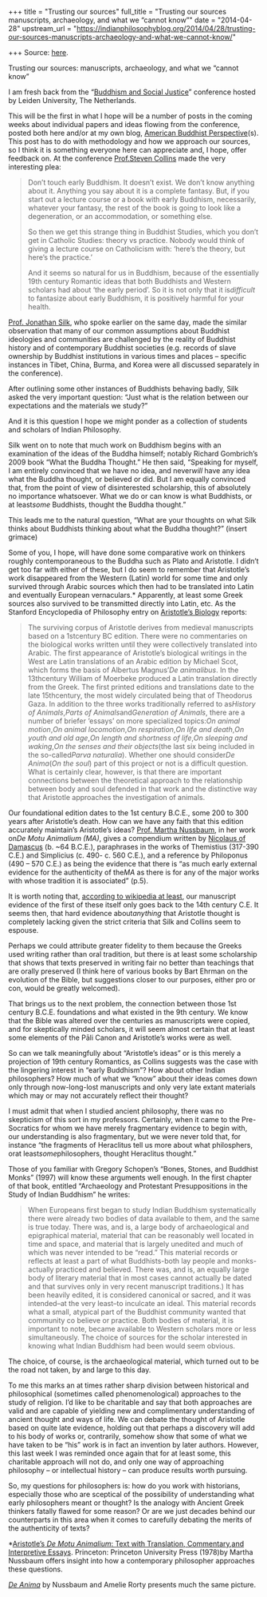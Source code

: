 +++
title = "Trusting our sources"
full_title = "Trusting our sources manuscripts, archaeology, and what we “cannot know”"
date = "2014-04-28"
upstream_url = "https://indianphilosophyblog.org/2014/04/28/trusting-our-sources-manuscripts-archaeology-and-what-we-cannot-know/"

+++
Source: [here](https://indianphilosophyblog.org/2014/04/28/trusting-our-sources-manuscripts-archaeology-and-what-we-cannot-know/).

Trusting our sources: manuscripts, archaeology, and what we “cannot know”

I am fresh back from the “[Buddhism and Social
Justice](http://www.buddhismandsocialjustice.com/basjconference.html)”
conference hosted by Leiden University, The Netherlands.

This will be the first in what I hope will be a number of posts in the
coming weeks about individual papers and ideas flowing from the
conference, posted both here and/or at my own blog, [American Buddhist
Perspective](http://www.patheos.com/blogs/americanbuddhist/)(s). This
post has to do with methodology and how we approach our sources, so I
think it is something everyone here can appreciate and, I hope, offer
feedback on. At the conference [Prof.Steven
Collins](http://salc.uchicago.edu//faculty/collins) made the very
interesting plea:

> Don’t touch early Buddhism. It doesn’t exist. We don’t know anything
> about it. Anything you say about it is a complete fantasy. But, if you
> start out a lecture course or a book with early Buddhism, necessarily,
> whatever your fantasy, the rest of the book is going to look like a
> degeneration, or an accommodation, or something else.
>
> So then we get this strange thing in Buddhist Studies, which you don’t
> get in Catholic Studies: theory vs practice. Nobody would think of
> giving a lecture course on Catholicism with: ‘here’s the theory, but
> here’s the practice.’
>
> And it seems so natural for us in Buddhism, because of the essentially
> 19th century Romantic ideas that both Buddhists and Western scholars
> had about ‘the early period’. So it is not only that it is*difficult*
> to fantasize about early Buddhism, it is positively harmful for your
> health.

[Prof. Jonathan Silk](http://hum.leiden.edu/lias/staff/silk.html), who
spoke earlier on the same day, made the similar observation that many of
our common assumptions about Buddhist ideologies and communities are
challenged by the reality of Buddhist history and of contemporary
Buddhist societies (e.g. records of slave ownership by Buddhist
institutions in various times and places – specific instances in Tibet,
China, Burma, and Korea were all discussed separately in the
conference).

After outlining some other instances of Buddhists behaving badly, Silk
asked the very important question: “Just what is the relation between
our expectations and the materials we study?”

And it is this question I hope we might ponder as a collection of
students and scholars of Indian Philosophy.

Silk went on to note that much work on Buddhism begins with an
examination of the ideas of the Buddha himself; notably Richard
Gombrich’s 2009 book “What the Buddha Thought.” He then said, “Speaking
for myself, I am entirely convinced that we have no idea, and
never*will* have any idea what the Buddha thought, or believed or did.
But I am equally convinced that, from the point of view of disinterested
scholarship, this of absolutely no importance whatsoever. What we do or
can know is what Buddhists, or at least*some* Buddhists, thought the
Buddha thought.”

This leads me to the natural question, “What are your thoughts on what
Silk thinks about Buddhists thinking about what the Buddha thought?”
(insert grimace)

Some of you, I hope, will have done some comparative work on thinkers
roughly contemporaneous to the Buddha such as Plato and Aristotle. I
didn’t get too far with either of these, but I do seem to remember that
Aristotle’s work disappeared from the Western (Latin) world for some
time and only survived through Arabic sources which then had to be
translated into Latin and eventually European vernaculars.\* Apparently,
at least some Greek sources also survived to be transmitted directly
into Latin, etc. As the Stanford Encyclopedia of Philosophy entry on
[Aristotle’s
Biology](http://plato.stanford.edu/entries/aristotle-biology/) reports:

> The surviving corpus of Aristotle derives from medieval manuscripts
> based on a 1stcentury BC edition. There were no commentaries on the
> biological works written until they were collectively translated into
> Arabic. The first appearance of Aristotle’s biological writings in the
> West are Latin translations of an Arabic edition by Michael Scot,
> which forms the basis of Albertus Magnus’*De animalibus*. In the
> 13thcentury William of Moerbeke produced a Latin translation directly
> from the Greek. The first printed editions and translations date to
> the late 15thcentury, the most widely circulated being that of
> Theodorus Gaza. In addition to the three works traditionally referred
> to as*History of Animals*,*Parts of Animals*and*Generation of
> Animals*, there are a number of briefer ‘essays’ on more specialized
> topics:*On animal motion*,*On animal locomotion*,*On
> respiration*,*On life and death*,*On youth and old age*,*On length
> and shortness of life*,*On sleeping and waking*,*On the senses and
> their objects*(the last six being included in the so-called*Parva
> naturalia*). Whether one should consider*De Anima*(*On the soul*)
> part of this project or not is a difficult question. What is certainly
> clear, however, is that there are important connections between the
> theoretical approach to the relationship between body and soul
> defended in that work and the distinctive way that Aristotle
> approaches the investigation of animals.

Our foundational edition dates to the 1st century B.C.E., some 200 to
300 years after Aristotle’s death. How can we have any faith that this
edition accurately maintain’s Aristotle’s ideas? [Prof. Martha
Nussbaum](http://philosophy.uchicago.edu/faculty/nussbaum.html), in her
work on*De Motu Animalium (MA)*, gives a compendium written by
[Nicolaus of
Damascus](http://en.wikipedia.org/wiki/Nicolaus_of_Damascus) (b. \~64
B.C.E.), paraphrases in the works of Themistius (317-390 C.E.) and
Simplicius (c. 490- c. 560 C.E.), and a reference by Philoponus (490 –
570 C.E.) as being the evidence that there is “as much early external
evidence for the authenticity of the*MA* as there is for any of the
major works with whose tradition it is associated” (p.5).

It is worth noting that, [according to wikipedia at
least](http://en.wikipedia.org/wiki/Nicolaus_of_Damascus#Compendium_on_Aristotle),
our manuscript evidence of the first of these itself only goes back to
the 14th century C.E. It seems then, that hard evidence about*anything*
that Aristotle thought is completely lacking given the strict criteria
that Silk and Collins seem to espouse.

Perhaps we could attribute greater fidelity to them because the Greeks
used writing rather than oral tradition, but there is at least some
scholarship that shows that texts preserved in writing fair no better
than teachings that are orally preserved (I think here of various books
by Bart Ehrman on the evolution of the Bible, but suggestions closer to
our purposes, either pro or con, would be greatly welcomed).

That brings us to the next problem, the connection between those 1st
century B.C.E. foundations and what existed in the 9th century. We know
that the Bible was altered over the centuries as manuscripts were
copied, and for skeptically minded scholars, it will seem almost certain
that at least some elements of the Pāli Canon and Aristotle’s works were
as well.

So can we talk meaningfully about “Aristotle’s ideas” or is this merely
a projection of 19th century Romantics, as Collins suggests was the case
with the lingering interest in “early Buddhism”? How about other Indian
philosophers? How much of what we “know” about their ideas comes down
only through now-long-lost manuscripts and only very late extant
materials which may or may not accurately reflect their thought?

I must admit that when I studied ancient philosophy, there was no
skepticism of this sort in my professors. Certainly, when it came to the
Pre-Socratics for whom we have merely fragmentary evidence to begin
with, our understanding is also fragmentary, but we were never told
that, for instance “the fragments of Heraclitus tell us more about what
philosphers, orat least*some*philosophers, thought Heraclitus
thought.”

Those of you familiar with Gregory Schopen’s “Bones, Stones, and
Buddhist Monks” (1997) will know these arguments well enough. In the
first chapter of that book, entitled “Archaeology and Protestant
Presuppositions in the Study of Indian Buddhism” he writes:

> When Europeans first began to study Indian Buddhism systematically
> there were already two bodies of data available to them, and the same
> is true today. There was, and is, a large body of archaeological and
> epigraphical material, material that can be reasonably well located in
> time and space, and material that is largely unedited and much of
> which was never intended to be “read.” This material records or
> reflects at least a part of what Buddhists-both lay people and
> monks-actually practiced and believed. There was, and is, an equally
> large body of literary material that in most cases cannot actually be
> dated and that survives only in very recent manuscript traditions.) It
> has been heavily edited, it is considered canonical or sacred, and it
> was intended–at the very least–to inculcate an ideal. This material
> records what a small, atypical part of the Buddhist community wanted
> that community co believe or practice. Both bodies of material, it is
> important to note, became available to Western scholars more or less
> simultaneously. The choice of sources for the scholar interested in
> knowing what Indian Buddhism had been would seem obvious.

The choice, of course, is the archaeological material, which turned out
to be the road not taken, by and large to this day.

To me this marks an at times rather sharp division between historical
and philosophical (sometimes called phenomenological) approaches to the
study of religion. I’d like to be charitable and say that both
approaches are valid and are capable of yielding new and complimentary
understanding of ancient thought and ways of life. We can debate the
thought of Aristotle based on quite late evidence, holding out that
perhaps a discovery will add to his body of works or, contrarily,
somehow show that some of what we have taken to be “his” work is in fact
an invention by later authors. However, this last week I was reminded
once again that for at least some, this charitable approach will not do,
and only one way of approaching philosophy – or intellectual history –
can produce results worth pursuing.

So, my questions for philosophers is: how do you work with historians,
especially those who are sceptical of the possibility of understanding
what early philosophers meant or thought? Is the analogy with Ancient
Greek thinkers fatally flawed for some reason? Or are we just decades
behind our counterparts in this area when it comes to carefully debating
the merits of the authenticity of texts?

\*[Aristotle’s *De Motu Animalium*: Text with Translation,
Commentary,and Interpretive
Essays](http://books.google.com/books/about/Aristotle_s_De_Motu_Animalium.html?id=ISD05P7TcOAC).
Princeton: Princeton University Press (1978)by Martha Nussbaum offers
insight into how a contemporary philosopher approaches these questions.

[*De
Anima*](http://books.google.com/books?id=vn4P6f0IuH8C&printsec=frontcover#v=onepage&q&f=false)
by Nussbaum and Amelie Rorty presents much the same picture.
